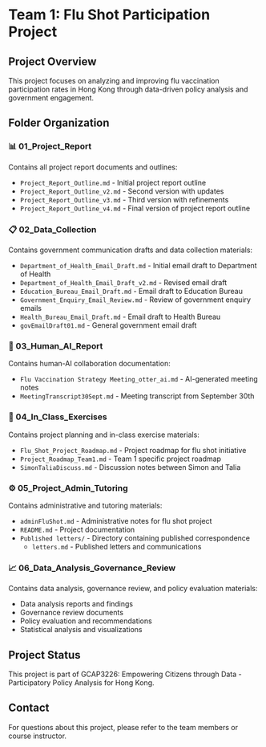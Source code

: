 # Team 1: Flu Shot Participation Project

## Project Overview
This project focuses on analyzing and improving flu vaccination participation rates in Hong Kong through data-driven policy analysis and government engagement.

## Folder Organization

### 📊 01_Project_Report
Contains all project report documents and outlines:
- `Project_Report_Outline.md` - Initial project report outline
- `Project_Report_Outline_v2.md` - Second version with updates
- `Project_Report_Outline_v3.md` - Third version with refinements
- `Project_Report_Outline_v4.md` - Final version of project report outline

### 📋 02_Data_Collection
Contains government communication drafts and data collection materials:
- `Department_of_Health_Email_Draft.md` - Initial email draft to Department of Health
- `Department_of_Health_Email_Draft_v2.md` - Revised email draft
- `Education_Bureau_Email_Draft.md` - Email draft to Education Bureau
- `Government_Enquiry_Email_Review.md` - Review of government enquiry emails
- `Health_Bureau_Email_Draft.md` - Email draft to Health Bureau
- `govEmailDraft01.md` - General government email draft

### 🤖 03_Human_AI_Report
Contains human-AI collaboration documentation:
- `Flu Vaccination Strategy Meeting_otter_ai.md` - AI-generated meeting notes
- `MeetingTranscript30Sept.md` - Meeting transcript from September 30th

### 🎯 04_In_Class_Exercises
Contains project planning and in-class exercise materials:
- `Flu_Shot_Project_Roadmap.md` - Project roadmap for flu shot initiative
- `Project_Roadmap_Team1.md` - Team 1 specific project roadmap
- `SimonTaliaDiscuss.md` - Discussion notes between Simon and Talia

### ⚙️ 05_Project_Admin_Tutoring
Contains administrative and tutoring materials:
- `adminFluShot.md` - Administrative notes for flu shot project
- `README.md` - Project documentation
- `Published letters/` - Directory containing published correspondence
  - `letters.md` - Published letters and communications

### 📈 06_Data_Analysis_Governance_Review
Contains data analysis, governance review, and policy evaluation materials:
- Data analysis reports and findings
- Governance review documents
- Policy evaluation and recommendations
- Statistical analysis and visualizations

## Project Status
This project is part of GCAP3226: Empowering Citizens through Data - Participatory Policy Analysis for Hong Kong.

## Contact
For questions about this project, please refer to the team members or course instructor.
